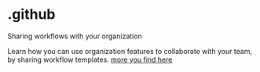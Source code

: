 # .github
Sharing workflows with your organization

Learn how you can use organization features to collaborate with your team, by sharing workflow templates.
[more you find here](https://docs.github.com/en/actions/learn-github-actions/sharing-workflows-with-your-organization)
